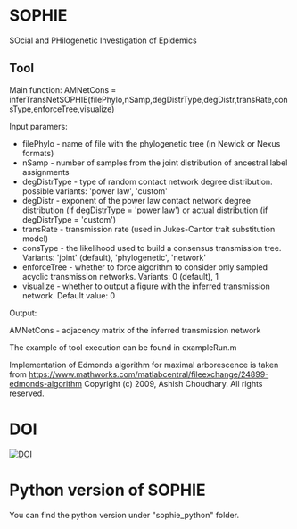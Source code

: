 # SOPHIE
SOcial and PHilogenetic Investigation of Epidemics

## Tool
Main function: AMNetCons = inferTransNetSOPHIE(filePhylo,nSamp,degDistrType,degDistr,transRate,consType,enforceTree,visualize)

Input paramers:
- filePhylo - name of file with the phylogenetic tree (in Newick or Nexus formats)
- nSamp - number of samples from the joint distribution of ancestral label assignments
- degDistrType - type of random contact network degree distribution.
                possible variants: 'power law', 'custom'
- degDistr - exponent of the power law contact network degree distribution
        (if degDistrType = 'power law') or actual distribution (if degDistrType = 'custom')
- transRate - transmission rate (used in Jukes-Cantor trait substitution model)
- consType - the likelihood used to build a consensus transmission
                tree. Variants: 'joint' (default), 'phylogenetic', 'network'
- enforceTree - whether to force algorithm to consider only sampled
               acyclic transmission networks. Variants: 0 (default), 1
- visualize -  whether to output a figure with the inferred transmission
             network. Default value: 0

Output:

AMNetCons - adjacency matrix of the inferred transmission network

The example of tool execution can be found in exampleRun.m


Implementation of Edmonds algorithm for maximal arborescence is taken
from https://www.mathworks.com/matlabcentral/fileexchange/24899-edmonds-algorithm 
Copyright (c) 2009, Ashish Choudhary. All rights reserved.

# DOI
[![DOI](https://zenodo.org/badge/479482812.svg)](https://zenodo.org/badge/latestdoi/479482812)

# Python version of SOPHIE 
You can find the python version under "sophie_python" folder. 
